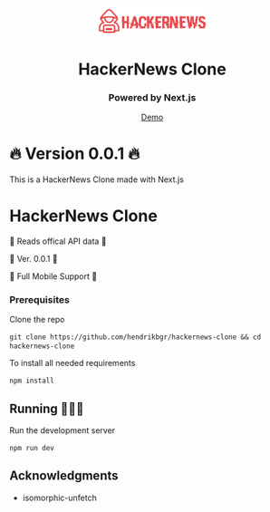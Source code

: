 <div align="center">
  <img src="./public/logo_red.png" alt="Hacker News Clone logo" width="200px">
  <div>
    <h1>HackerNews Clone</h1>
    <h3>Powered by Next.js</h3>
    <a href="https://hackernews-clone-steel.vercel.app/" target="_blank">Demo</a>
  </div>
</div>

# 🔥 Version 0.0.1 🔥

This is a HackerNews Clone made with Next.js

# HackerNews Clone

🚀 Reads offical API data 🚀

📌 Ver. 0.0.1 📌

📱 Full Mobile Support 📱

### Prerequisites

Clone the repo

```
git clone https://github.com/hendrikbgr/hackernews-clone && cd hackernews-clone
```

To install all needed requirements

```
npm install
```

## Running 🏃🏽‍♂️

Run the development server

```
npm run dev
```

## Acknowledgments

-   isomorphic-unfetch
